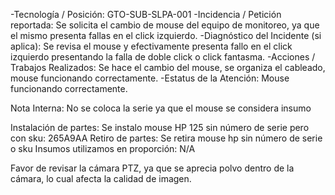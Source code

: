 -Tecnología / Posición: GTO-SUB-SLPA-001
-Incidencia / Petición reportada: Se solicita el cambio de mouse del equipo de monitoreo, ya que el mismo presenta fallas en el click izquierdo.
-Diagnóstico del Incidente (si aplica): Se revisa el mouse y efectivamente presenta fallo en el click izquierdo presentando la falla de doble click o click fantasma.
-Acciones / Trabajos Realizados: Se hace el cambio del mouse, se organiza el cableado, mouse funcionando correctamente.
-Estatus de la Atención: Mouse funcionando correctamente.


Nota Interna:
No se coloca la serie ya que el mouse se considera insumo

Instalación de partes: Se instalo mouse HP 125 sin número de serie pero con sku: 265A9AA
Retiro de partes: Se retira mouse hp sin número de serie o sku
Insumos utilizamos en proporción: N/A



Favor de revisar la cámara PTZ, ya que se aprecia polvo dentro de la cámara, lo cual afecta la calidad de imagen.